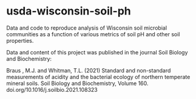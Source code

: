 # usda-wisconsin-soil-ph

Data and code to reproduce analysis of Wisconsin soil microbial communities as a function of various metrics of soil pH and other soil properties. 

Data and content of this project was published in the journal Soil Biology and Biochemistry: 

Braus , M.J. and Whitman, T.L. (2021) Standard and non-standard measurements of acidity and the bacterial ecology of northern temperate mineral soils. Soil Biology and Biochemistry, Volume 160. doi.org/10.1016/j.soilbio.2021.108323
